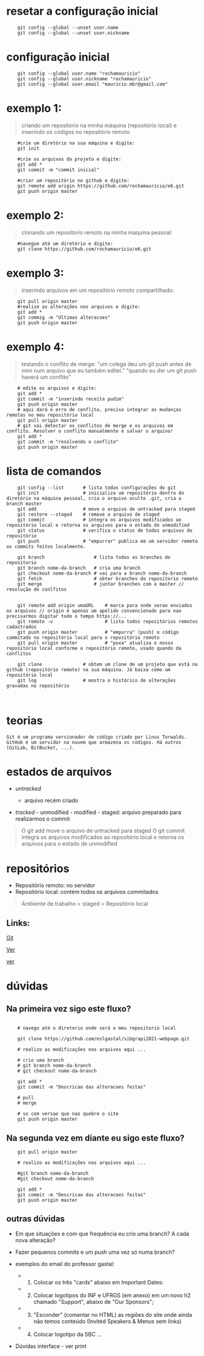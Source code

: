 # resetar a configuração inicial
~~~shell    
    git config --global --unset user.name
    git config --global --unset user.nickname
~~~

# configuração inicial
~~~shell
    git config --global user.name "rochamauricio"
    git config --global user.nickname "rochamauricio"
    git config --global user.email "mauricio.mbr@gmail.com"
~~~


# exemplo 1: 
> criando um repositorio na minha máquina (repositório local) e inserindo os códigos no repositório remoto
~~~shell
    #crie um diretório na sua máquina e digite:
    git init
    
    #crie os arquivos do projeto e digite:
    git add *
    git commit -m "commit inicial"
   
    #criar um repositório no github e digite:
    git remote add origin https://github.com/rochamauricio/e6.git
    git push origin master
~~~


# exemplo 2: 
> clonando um repositorio remoto na minha maquina pessoal: 
~~~shell
    #navegue até um diretório e digite:
    git clone https://github.com/rochamauricio/e6.git 
~~~


# exemplo 3: 
> inserindo arquivos em um repositório remoto compartilhado:
~~~shell
    git pull origin master
    #realize as alterações nos arquivos e digite:
    git add *
    git commig -m "Ultimas alteracoes"
    git push origin master
~~~



# exemplo 4: 
> testando o conflito de merge:
> "um colega deu um git push antes de mim num arquivo que eu também editei."
> "quando eu der um git push haverá um conflito"

~~~shell
    # edite os arquivos e digite:   
    git add *
    git commit -m "inserindo receita pudim"
    git push origin master
    # aqui dará o erro de conflito, preciso integrar as mudanças remotas no meu repositório local
    git pull origin master 
    # git vai detectar os conflitos de merge e os arquivos em conflito. Resolver o conflito manualmente e salvar o arquivo!
    git add *
    git commit -m "resolvendo o conflito"
    git push origin master
~~~


# lista de comandos
~~~shell
    git config --list       # lista todas configurações do git 
    git init                # inicializa um repositório dentro do diretório na máquina pessoal, cria o arquivo oculto .git, cria a branch master 
    git add                 # move o arquivo de untracked para staged 
    git restore --staged    # remove o arquivo de staged 
    git commit              # integra os arquivos modificados ao repositório local e retorna os arquivos para o estado de unmodified 
    git status              # verifica o status de todos arquivos do repositório 
    git push                # "empurrar" publica em um servidor remoto os commits feitos localmente. 

    git branch                  # lista todas as branches do repositorio
    git branch nome-da-branch   # cria uma branch
    git checkout nome-da-branch # vai para a branch nome-da-branch
    git fetch                   # obter branches do repositorio remoto
    git merge                   # juntar branches com a master // resolução de conlfitos


    git remote add origin umaURL    # marca para onde serao enviados os arquivos // origin é apenas um apelido convencionado para nao precisarmos digitar todo o tempo https://... 
    git remote -v                   # lista todos repositórios remotos cadastrados
    git push origin master          # "empurra" (push) o código commitado no repositório local para o repositório remoto 
    git pull origin master          # "puxa" atualiza o nosso repositório local conforme o repositório remoto, usado quando da conflitos 

    git clone               # obtem um clone de um projeto que está no github (repositório remoto) na sua máquina. Já baixa como um repositório local 
    git log                 # mostra o histórico de alterações gravadas no repositório 
    


~~~


# teorias

	Git é um programa versionador de código criado por Linus Torwalds.
	GitHub é um servidor na nuvem que armazena os códigos. Há outros (GitLab, BitBucket, ...).

# estados de arquivos

- *untracked*
    - arquivo recém criado

- *tracked*
        - unmodified
        - modified
        - staged:   arquivo preparado para realizarmos o commit

> O git add move o arquivo de untracked para staged
> O git commit integra os arquivos modificados ao repositório local e retorna os arquivos para o estado de unmodified

# repositórios

- Repositório remoto: no servidor
- Repositório local: contém todos os arquivos commitados 

> Ambiente de trabalho > staged > Repositório local

## Links:
[Git](https://git-scm.com/docs)

[Ver](https://www.youtube.com/watch?v=BAmvmaKQklQ&list=PLh2Y_pKOa4Uf-cUQOVNGlz_GVHx8QYoE6)

[ver](https://www.youtube.com/watch?v=CGTsIz5t0eY)


# dúvidas

## Na primeira vez sigo este fluxo?
~~~shell

    # navego até o diretorio onde será o meu repositorio local

    git clone https://github.com/eslgastal/sibgrapi2021-webpage.git
    
    # realizo as modificações nos arquivos aqui ...
    
    # crio uma branch
    # git branch nome-da-branch
    # git checkout nome-da-branch

    git add *
    git commit -m "Descricao das alteracoes feitas"
    
    # pull
    # merge

    # so com versao que nao quebre o site
    git push origin master 
~~~

## Na segunda vez em diante eu sigo este fluxo?
~~~shell
    git pull origin master
    
    # realizo as modificações nos arquivos aqui ...

    #git branch nome-da-branch
    #git checkout nome-da-branch
    
    git add *
    git commit -m "Descricao das alteracoes feitas"
    git push origin master
~~~


## outras dúvidas

- Em que situações e com que frequência eu crio uma branch? A cada nova alteração?

- Fazer pequenos commits e um push uma vez só numa branch?

- exemplos do email do professor gastal:
    - 1) Colocar os três "cards" abaixo em Important Dates:
    - 2) Colocar logotipos do INF e UFRGS (em anexo) em um novo h2 chamado "Support", abaixo de "Our Sponsors";
    - 3) "Esconder" (comentar no HTML) as regiões do site onde ainda não temos conteúdo (Invited Speakers & Menus sem links)
    - 4) Colocar logotipo da SBC ...

- Dúvidas interface - ver print